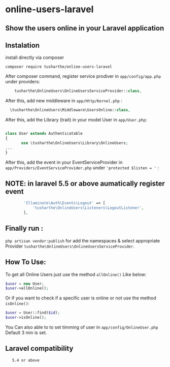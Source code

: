 # online-users-laravel
## Show the users online in your Laravel application

## Instalation

install directly via composer

```
composer require tusharthe/online-users-laravel
```

After composer command, register service prodiver in `app/config/app.php` under providers:
```php 
    tusharthe\OnlineUsers\OnlineUsersServiceProvider::class,
```    


After this, add new middleware in `app/Http/Kernel.php` :

```php
  \tusharthe\OnlineUsers\Middleware\UsersOnline::class,
```

After this, add the Library (trait) in your model User in `app/User.php`:

```php

class User extends Authenticatable
{
       use \tusharthe\OnlineUsers\Library\OnlineUsers;       
...
}

```

After this, add the event in your EventServiceProvider in `app/Providers/EventServiceProvider.php` 
under `'protected $listen = '`  :
## NOTE: in laravel 5.5 or above aumatically register event 
```php
        'Illuminate\Auth\Events\Logout' => [
            'tusharthe\OnlineUsers\Listeners\LogoutListener',
        ],
```


## Finally run :
 `php artisan vendor:publish` for add the namespaces & select appropriate Provider  `tusharthe\OnlineUsers\OnlineUsersServiceProvider`. 

## How To Use:

To get all Online Users just use the method `allOnline()` Like below:

```php
$user = new User;
$user->allOnline();
```

Or if you want to check if a specific user is online or not use the method `isOnline()`:

```php
$user = User::find($id);
$user->isOnline();
```

You Can also able to to set timming of user in `app/config/OnlineUser.php` 
Default 3 min is set.

## Laravel compatibility
       5.4 or above    
